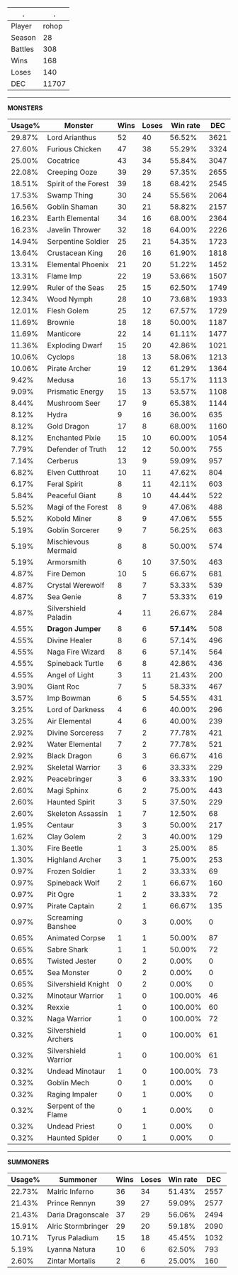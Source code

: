 .|.
|-|-
Player|rohop
Season|28
Battles|308
Wins|168
Loses|140
DEC|11707

---
**MONSTERS**

Usage%|Monster|Wins|Loses|Win rate|DEC|
-|-|-|-|-|-|
29.87%|Lord Arianthus|52|40|56.52%|3621|
27.60%|Furious Chicken|47|38|55.29%|3324|
25.00%|Cocatrice|43|34|55.84%|3047|
22.08%|Creeping Ooze|39|29|57.35%|2655|
18.51%|Spirit of the Forest|39|18|68.42%|2545|
17.53%|Swamp Thing|30|24|55.56%|2064|
16.56%|Goblin Shaman|30|21|58.82%|2157|
16.23%|Earth Elemental|34|16|68.00%|2364|
16.23%|Javelin Thrower|32|18|64.00%|2226|
14.94%|Serpentine Soldier|25|21|54.35%|1723|
13.64%|Crustacean King|26|16|61.90%|1818|
13.31%|Elemental Phoenix|21|20|51.22%|1452|
13.31%|Flame Imp|22|19|53.66%|1507|
12.99%|Ruler of the Seas|25|15|62.50%|1749|
12.34%|Wood Nymph|28|10|73.68%|1933|
12.01%|Flesh Golem|25|12|67.57%|1729|
11.69%|Brownie|18|18|50.00%|1187|
11.69%|Manticore|22|14|61.11%|1477|
11.36%|Exploding Dwarf|15|20|42.86%|1021|
10.06%|Cyclops|18|13|58.06%|1213|
10.06%|Pirate Archer|19|12|61.29%|1364|
9.42%|Medusa|16|13|55.17%|1113|
9.09%|Prismatic Energy|15|13|53.57%|1108|
8.44%|Mushroom Seer|17|9|65.38%|1144|
8.12%|Hydra|9|16|36.00%|635|
8.12%|Gold Dragon|17|8|68.00%|1160|
8.12%|Enchanted Pixie|15|10|60.00%|1054|
7.79%|Defender of Truth|12|12|50.00%|755|
7.14%|Cerberus|13|9|59.09%|957|
6.82%|Elven Cutthroat|10|11|47.62%|804|
6.17%|Feral Spirit|8|11|42.11%|603|
5.84%|Peaceful Giant|8|10|44.44%|522|
5.52%|Magi of the Forest|8|9|47.06%|488|
5.52%|Kobold Miner|8|9|47.06%|555|
5.19%|Goblin Sorcerer|9|7|56.25%|663|
5.19%|Mischievous Mermaid|8|8|50.00%|574|
5.19%|Armorsmith|6|10|37.50%|463|
4.87%|Fire Demon|10|5|66.67%|681|
4.87%|Crystal Werewolf|8|7|53.33%|539|
4.87%|Sea Genie|8|7|53.33%|619|
4.87%|Silvershield Paladin|4|11|26.67%|284|
4.55%|**Dragon Jumper**|8|6|**57.14%**|508|
4.55%|Divine Healer|8|6|57.14%|496|
4.55%|Naga Fire Wizard|8|6|57.14%|564|
4.55%|Spineback Turtle|6|8|42.86%|436|
4.55%|Angel of Light|3|11|21.43%|200|
3.90%|Giant Roc|7|5|58.33%|467|
3.57%|Imp Bowman|6|5|54.55%|431|
3.25%|Lord of Darkness|4|6|40.00%|296|
3.25%|Air Elemental|4|6|40.00%|239|
2.92%|Divine Sorceress|7|2|77.78%|421|
2.92%|Water Elemental|7|2|77.78%|521|
2.92%|Black Dragon|6|3|66.67%|416|
2.92%|Skeletal Warrior|3|6|33.33%|229|
2.92%|Peacebringer|3|6|33.33%|190|
2.60%|Magi Sphinx|6|2|75.00%|443|
2.60%|Haunted Spirit|3|5|37.50%|229|
2.60%|Skeleton Assassin|1|7|12.50%|68|
1.95%|Centaur|3|3|50.00%|217|
1.62%|Clay Golem|2|3|40.00%|129|
1.30%|Fire Beetle|1|3|25.00%|85|
1.30%|Highland Archer|3|1|75.00%|253|
0.97%|Frozen Soldier|1|2|33.33%|69|
0.97%|Spineback Wolf|2|1|66.67%|160|
0.97%|Pit Ogre|1|2|33.33%|72|
0.97%|Pirate Captain|2|1|66.67%|135|
0.97%|Screaming Banshee|0|3|0.00%|0|
0.65%|Animated Corpse|1|1|50.00%|87|
0.65%|Sabre Shark|1|1|50.00%|72|
0.65%|Twisted Jester|0|2|0.00%|0|
0.65%|Sea Monster|0|2|0.00%|0|
0.65%|Silvershield Knight|0|2|0.00%|0|
0.32%|Minotaur Warrior|1|0|100.00%|46|
0.32%|Rexxie|1|0|100.00%|60|
0.32%|Naga Warrior|1|0|100.00%|72|
0.32%|Silvershield Archers|1|0|100.00%|61|
0.32%|Silvershield Warrior|1|0|100.00%|61|
0.32%|Undead Minotaur|1|0|100.00%|73|
0.32%|Goblin Mech|0|1|0.00%|0|
0.32%|Raging Impaler|0|1|0.00%|0|
0.32%|Serpent of the Flame|0|1|0.00%|0|
0.32%|Undead Priest|0|1|0.00%|0|
0.32%|Haunted Spider|0|1|0.00%|0|

---
**SUMMONERS**

Usage%|Summoner|Wins|Loses|Win rate|DEC|
-|-|-|-|-|-|
22.73%|Malric Inferno|36|34|51.43%|2557|
21.43%|Prince Rennyn|39|27|59.09%|2577|
21.43%|Daria Dragonscale|37|29|56.06%|2494|
15.91%|Alric Stormbringer|29|20|59.18%|2090|
10.71%|Tyrus Paladium|15|18|45.45%|1032|
5.19%|Lyanna Natura|10|6|62.50%|793|
2.60%|Zintar Mortalis|2|6|25.00%|160|
